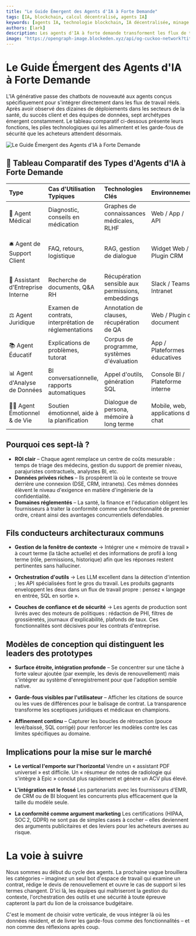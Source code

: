 ```yaml
---
title: "Le Guide Émergent des Agents d'IA à Forte Demande"
tags: [IA, blockchain, calcul décentralisé, agents IA]
keywords: [agents IA, technologie blockchain, IA décentralisée, minage GPU, infrastructure IA]
authors: [lark]
description: Les agents d'IA à forte demande transforment les flux de travail dans des secteurs comme la santé et le support client. Cet article présente sept archétypes clés d'agents d'IA, leurs technologies et les mesures de sécurité nécessaires pour garantir la conformité et la confiance.
image: "https://opengraph-image.blockeden.xyz/api/og-cuckoo-network?title=Le%20Guide%20%C3%89mergent%20des%20Agents%20d'IA%20%C3%A0%20Forte%20Demande"
---
```


# Le Guide Émergent des Agents d'IA à Forte Demande

L'IA générative passe des chatbots de nouveauté aux agents conçus spécifiquement pour s'intégrer directement dans les flux de travail réels. Après avoir observé des dizaines de déploiements dans les secteurs de la santé, du succès client et des équipes de données, sept archétypes émergent constamment. Le tableau comparatif ci-dessous présente leurs fonctions, les piles technologiques qui les alimentent et les garde-fous de sécurité que les acheteurs attendent désormais.

![Le Guide Émergent des Agents d'IA à Forte Demande](https://opengraph-image.blockeden.xyz/api/og-cuckoo-network?title=Le%20Guide%20%C3%89mergent%20des%20Agents%20d'IA%20%C3%A0%20Forte%20Demande)

## 🔧 Tableau Comparatif des Types d'Agents d'IA à Forte Demande

| Type                             | Cas d'Utilisation Typiques              | Technologies Clés                      | Environnement                  | Contexte                                  | Outils                           | Sécurité                             | Projets Représentatifs |
| :------------------------------- | :-------------------------------------- | :------------------------------------- | :----------------------------- | :---------------------------------------- | :------------------------------- | :----------------------------------- | :----------------------- |
| 🏥 Agent Médical                 | Diagnostic, conseils en médication      | Graphes de connaissances médicales, RLHF | Web / App / API                | Consultations multi-tours, dossiers médicaux | Directives médicales, API de médicaments | HIPAA, anonymisation des données     | HealthGPT, K Health     |
| 🛎 Agent de Support Client        | FAQ, retours, logistique                | RAG, gestion de dialogue               | Widget Web / Plugin CRM        | Historique des requêtes utilisateur, état de la conversation | Base de données FAQ, système de billetterie | Journaux d'audit, filtrage des termes sensibles | Intercom, LangChain     |
| 🏢 Assistant d'Entreprise Interne | Recherche de documents, Q\&A RH           | Récupération sensible aux permissions, embeddings | Slack / Teams / Intranet       | Identité de connexion, RBAC               | Google Drive, Notion, Confluence | SSO, isolation des permissions       | Glean, GPT + Notion     |
| ⚖️ Agent Juridique                   | Examen de contrats, interprétation de réglementations | Annotation de clauses, récupération de QA | Web / Plugin de document       | Contrat actuel, historique de comparaison | Base de données juridique, outils OCR | Anonymisation de contrats, journaux d'audit | Harvey, Klarity         |
| 📚 Agent Éducatif               | Explications de problèmes, tutorat      | Corpus de programme, systèmes d'évaluation | App / Plateformes éducatives   | Profil d'étudiant, concepts actuels       | Outils de quiz, générateur de devoirs | Conformité aux données des enfants, filtres de biais | Khanmigo, Zhipu         |
| 📊 Agent d'Analyse de Données     | BI conversationnelle, rapports automatiques | Appel d'outils, génération SQL         | Console BI / Plateforme interne | Permissions utilisateur, schéma           | Moteur SQL, modules de graphiques | ACL de données, masquage de champs   | Seek AI, Recast         |
| 🧑‍🍳 Agent Émotionnel & de Vie     | Soutien émotionnel, aide à la planification | Dialogue de persona, mémoire à long terme | Mobile, web, applications de chat | Profil utilisateur, chat quotidien        | Calendrier, Cartes, API Musique  | Filtres de sensibilité, signalement d'abus | Replika, MindPal        |

## Pourquoi ces sept-là ?

*   **ROI clair** – Chaque agent remplace un centre de coûts mesurable : temps de triage des médecins, gestion du support de premier niveau, parajuristes contractuels, analystes BI, etc.
*   **Données privées riches** – Ils prospèrent là où le contexte se trouve derrière une connexion (DSE, CRM, intranets). Ces mêmes données élèvent le niveau d'exigence en matière d'ingénierie de la confidentialité.
*   **Domaines réglementés** – La santé, la finance et l'éducation obligent les fournisseurs à traiter la conformité comme une fonctionnalité de premier ordre, créant ainsi des avantages concurrentiels défendables.

## Fils conducteurs architecturaux communs

*   **Gestion de la fenêtre de contexte**
    → Intégrer une « mémoire de travail » à court terme (la tâche actuelle) et des informations de profil à long terme (rôle, permissions, historique) afin que les réponses restent pertinentes sans halluciner.

*   **Orchestration d'outils**
    → Les LLM excellent dans la détection d'intention ; les API spécialisées font le gros du travail. Les produits gagnants enveloppent les deux dans un flux de travail propre : pensez « langage en entrée, SQL en sortie ».

*   **Couches de confiance et de sécurité**
    → Les agents de production sont livrés avec des moteurs de politiques : rédaction de PHI, filtres de grossièretés, journaux d'explicabilité, plafonds de taux. Ces fonctionnalités sont décisives pour les contrats d'entreprise.

## Modèles de conception qui distinguent les leaders des prototypes

*   **Surface étroite, intégration profonde**
    – Se concentrer sur une tâche à forte valeur ajoutée (par exemple, les devis de renouvellement) mais s'intégrer au système d'enregistrement pour que l'adoption semble native.

*   **Garde-fous visibles par l'utilisateur**
    – Afficher les citations de source ou les vues de différences pour le balisage de contrat. La transparence transforme les sceptiques juridiques et médicaux en champions.

*   **Affinement continu**
    – Capturer les boucles de rétroaction (pouce levé/baissé, SQL corrigé) pour renforcer les modèles contre les cas limites spécifiques au domaine.

## Implications pour la mise sur le marché

*   **Le vertical l'emporte sur l'horizontal**
    Vendre un « assistant PDF universel » est difficile. Un « résumeur de notes de radiologie qui s'intègre à Epic » conclut plus rapidement et génère un ACV plus élevé.

*   **L'intégration est le fossé**
    Les partenariats avec les fournisseurs d'EMR, de CRM ou de BI bloquent les concurrents plus efficacement que la taille du modèle seule.

*   **La conformité comme argument marketing**
    Les certifications (HIPAA, SOC 2, GDPR) ne sont pas de simples cases à cocher – elles deviennent des arguments publicitaires et des leviers pour les acheteurs averses au risque.

# La voie à suivre

Nous sommes au début du cycle des agents. La prochaine vague brouillera les catégories – imaginez un seul bot d'espace de travail qui examine un contrat, rédige le devis de renouvellement et ouvre le cas de support si les termes changent. D'ici là, les équipes qui maîtriseront la gestion du contexte, l'orchestration des outils et une sécurité à toute épreuve capteront la part du lion de la croissance budgétaire.

C'est le moment de choisir votre verticale, de vous intégrer là où les données résident, et de livrer les garde-fous comme des fonctionnalités – et non comme des réflexions après coup.
```
